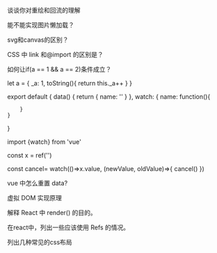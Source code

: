 
谈谈你对重绘和回流的理解

能不能实现图片懒加载？

svg和canvas的区别？

CSS 中 link 和@import 的区别是？

如何让if(a == 1 && a == 2)条件成立？

let a = {
    _a: 1,
    toString(){
        return this._a++
    }
}

export default {
    data() {
        return {
            name: ''
        }
    },
    watch: {
        name: function(){

        }
    }
    
}


import {watch} from 'vue'

const x = ref('')

const cancel= watch(()=>x.value, (newValue, oldValue)=>{
cancel()
})


vue 中怎么重置 data?

虚拟 DOM 实现原理

解释 React 中 render() 的目的。

在react中，列出一些应该使用 Refs 的情况。

列出几种常见的css布局
